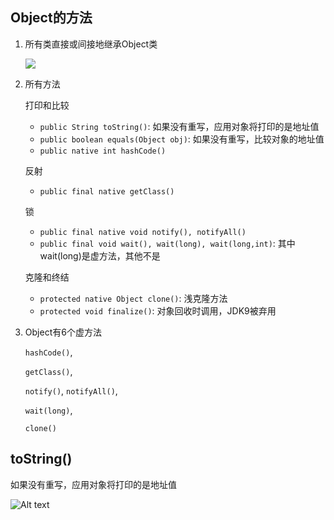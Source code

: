 ## Object的方法

1. 所有类直接或间接地继承Object类

    ![](https://cdn.jsdelivr.net/gh/sword4869/pic1@main/images/202407111044320.jpg)

2. 所有方法

    打印和比较

    - `public String toString()`: 如果没有重写，应用对象将打印的是地址值
    - `public boolean equals(Object obj)`: 如果没有重写，比较对象的地址值
    - `public native int hashCode()`

    反射

    - `public final native getClass()`

    锁

    - `public final native void notify(), notifyAll()`
    - `public final void wait(), wait(long), wait(long,int)`: 其中wait(long)是虚方法，其他不是

    克隆和终结

    - `protected native Object clone()`: 浅克隆方法
    - `protected void finalize()`: 对象回收时调用，JDK9被弃用

3. Object有6个虚方法

    `hashCode()`,

    `getClass()`, 

    `notify()`, `notifyAll()`, 

    `wait(long)`, 

    `clone()`

## toString()

如果没有重写，应用对象将打印的是地址值

![Alt text](https://cdn.jsdelivr.net/gh/sword4869/pic1@main/images/202407111044322.png)



